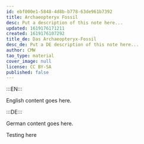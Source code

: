 ```yaml
---
id: ebf000e1-5848-4d8b-b778-63de961b7392
title: Archaeopteryx Fossil
desc: Put a description of this note here...
updated: 1619176171211
created: 1619176107292
title_de: Das Archaeopteryx-Fossil
desc_de: Put a DE description of this note here...
author: CMW
tao_type: material
cover_image: null
license: CC BY-SA
published: false
---
```


:::EN:::

English content goes here.

:::DE:::

German content goes here.

Testing here
